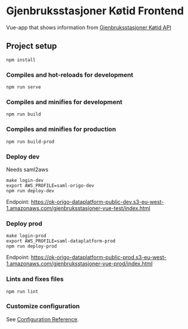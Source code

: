 # Gjenbruksstasjoner Køtid Frontend

Vue-app that shows information from [Gjenbruksstasjoner Køtid API](https://github.oslo.kommune.no/origo-dataplatform/gjenbruksstasjoner-kotid-api)

## Project setup

```
npm install
```

### Compiles and hot-reloads for development

```
npm run serve
```

### Compiles and minifies for development

```
npm run build
```

### Compiles and minifies for production

```
npm run build-prod
```

### Deploy dev

Needs saml2aws

```
make login-dev
export AWS_PROFILE=saml-origo-dev
npm run deploy-dev
```

Endpoint: https://ok-origo-dataplatform-public-dev.s3-eu-west-1.amazonaws.com/gjenbruksstasjoner-vue-test/index.html

### Deploy prod

```
make login-prod
export AWS_PROFILE=saml-dataplatform-prod
npm run deploy-prod
```

Endpoint: https://ok-origo-dataplatform-public-prod.s3-eu-west-1.amazonaws.com/gjenbruksstasjoner-vue-prod/index.html

### Lints and fixes files

```
npm run lint
```

### Customize configuration

See [Configuration Reference](https://cli.vuejs.org/config/).
